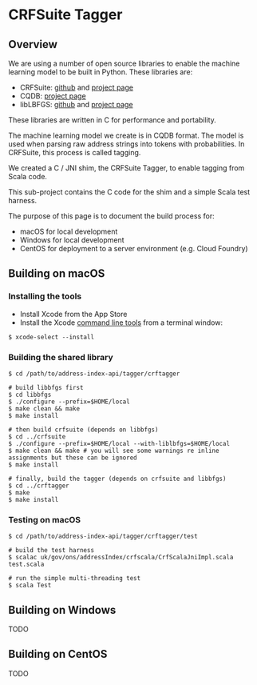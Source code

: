 # CRFSuite Tagger

## Overview

We are using a number of open source libraries to enable the machine learning model to be built in Python. These libraries are:

* CRFSuite: [github](https://github.com/chokkan/crfsuite) and [project page](http://www.chokkan.org/software/crfsuite/)
* CQDB: [project page](http://www.chokkan.org/software/cqdb/)
* libLBFGS: [github](https://github.com/chokkan/liblbfgs) and [project page](http://www.chokkan.org/software/liblbfgs/)

These libraries are written in C for performance and portability.

The machine learning model we create is in CQDB format. The model is used when parsing raw address strings into tokens with probabilities. In CRFSuite, this process is called tagging.

We created a C / JNI shim, the CRFSuite Tagger, to enable tagging from Scala code.

This sub-project contains the C code for the shim and a simple Scala test harness.

The purpose of this page is to document the build process for:
* macOS for local development
* Windows for local development
* CentOS for deployment to a server environment (e.g. Cloud Foundry)

## Building on macOS

### Installing the tools

* Install Xcode from the App Store
* Install the Xcode [command line tools](https://developer.apple.com/library/content/technotes/tn2339/_index.html) from a terminal window:
```
$ xcode-select --install
```

### Building the shared library
```
$ cd /path/to/address-index-api/tagger/crftagger

# build libbfgs first
$ cd libbfgs
$ ./configure --prefix=$HOME/local
$ make clean && make
$ make install

# then build crfsuite (depends on libbfgs)
$ cd ../crfsuite
$ ./configure --prefix=$HOME/local --with-liblbfgs=$HOME/local
$ make clean && make # you will see some warnings re inline assignments but these can be ignored
$ make install

# finally, build the tagger (depends on crfsuite and libbfgs)
$ cd ../crftagger
$ make
$ make install
```

### Testing on macOS
```
$ cd /path/to/address-index-api/tagger/crftagger/test

# build the test harness
$ scalac uk/gov/ons/addressIndex/crfscala/CrfScalaJniImpl.scala test.scala

# run the simple multi-threading test
$ scala Test
```

## Building on Windows
TODO

## Building on CentOS
TODO
